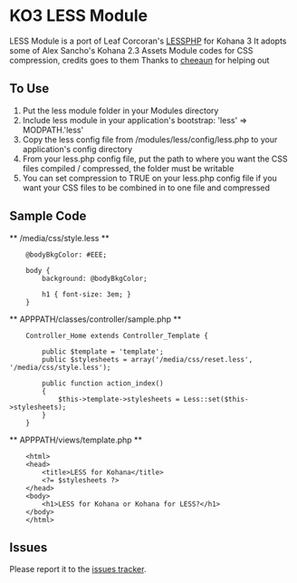 KO3 LESS Module
===============

LESS Module is a port of Leaf Corcoran's [LESSPHP](http://leafo.net/lessphp) for Kohana 3
It adopts some of Alex Sancho's Kohana 2.3 Assets Module codes for CSS compression, credits goes to them
Thanks to [cheeaun](http://github.com/cheeaun) for helping out

To Use
-------
1. Put the less module folder in your Modules directory
2. Include less module in your application's bootstrap: 'less' => MODPATH.'less'
3. Copy the less config file from /modules/less/config/less.php to your application's config directory
4. From your less.php config file, put the path to where you want the CSS files compiled / compressed, the folder must be writable
5. You can set compression to TRUE on your less.php config file if you want your CSS files to be combined in to one file and compressed

Sample Code
------------
** /media/css/style.less **

		@bodyBkgColor: #EEE;

		body {
			background: @bodyBkgColor;

			h1 { font-size: 3em; }
		}

** APPPATH/classes/controller/sample.php **

		Controller_Home extends Controller_Template {

			public $template = 'template';
			public $stylesheets = array('/media/css/reset.less', '/media/css/style.less');

			public function action_index()
			{
				$this->template->stylesheets = Less::set($this->stylesheets);
			}
		}

** APPPATH/views/template.php **

		<html>
		<head>
			<title>LESS for Kohana</title>
			<?= $stylesheets ?>
		</head>
		<body>
			<h1>LESS for Kohana or Kohana for LESS?</h1>
		</body>
		</html>

Issues
-------
Please report it to the [issues tracker](http://github.com/mongeslani/kohana-less/issues).